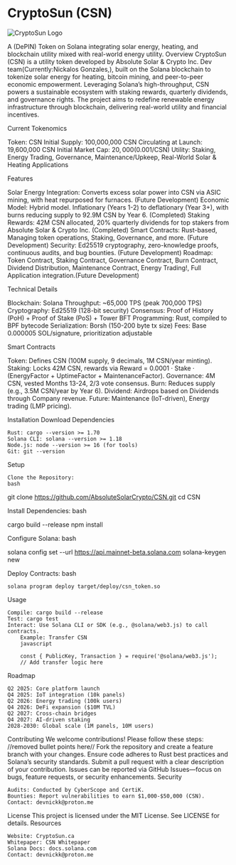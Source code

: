 # CryptoSun (CSN)
![CryptoSun Logo](https://yellow-negative-parrotfish-381.mypinata.cloud/ipfs/bafybeibpaqueerbadvpiamxqczpqbauxiteebdcrt2yakp3ul7dxtw4nr4)

A (DePIN) Token on Solana integrating solar energy, heating, and blockchain utility mixed with real-world energy utility.
Overview
CryptoSun (CSN) is a utility token developed by Absolute Solar & Crypto Inc. Dev team(Currently:Nickalos Gonzales,), built on the Solana blockchain to tokenize solar energy for heating, bitcoin mining, and peer-to-peer economic empowerment. Leveraging Solana’s high-throughput, CSN powers a sustainable ecosystem with staking rewards, quarterly dividends, and governance rights. The project aims to redefine renewable energy infrastructure through blockchain, delivering real-world utility and financial incentives.

Current Tokenomics
    
Token: CSN
Initial Supply: 100,000,000 CSN
Circulating at Launch: 19,600,000 CSN
Initial Market Cap: $20,000 ($0.001/CSN)
Utility: Staking, Energy Trading, Governance, Maintenance/Upkeep, Real-World Solar & Heating Applications

Features

Solar Energy Integration: Converts excess solar power into CSN via ASIC mining, with heat repurposed for furnaces. (Future Development)
Economic Model: Hybrid model. Inflationary (Years 1-2) to deflationary (Year 3+), with burns reducing supply to 92.9M CSN by Year 6. (Completed)
Staking Rewards: 42M CSN allocated, 20% quarterly dividends for top stakers from Absolute Solar & Crypto Inc. (Completed)
Smart Contracts: Rust-based, Managing token operations, Staking, Governance, and more. (Future Development)
Security: Ed25519 cryptography, zero-knowledge proofs, continuous audits, and bug bounties. (Future Development)
Roadmap: Token Contract, Staking Contract, Governance Contract, Burn Contract, Dividend Distribution, Maintenance Contract, Energy Trading!, Full Application integration.(Future Development)

Technical Details

Blockchain: Solana
Throughput: ~65,000 TPS (peak 700,000 TPS)
Cryptography: Ed25519 (128-bit security)
Consensus: Proof of History (PoH) + Proof of Stake (PoS) + Tower BFT
Programming: Rust, compiled to BPF bytecode
Serialization: Borsh (150-200 byte tx size)
Fees: Base 0.000005 SOL/signature, prioritization adjustable

Smart Contracts

Token: Defines CSN (100M supply, 9 decimals, 1M CSN/year minting).
Staking: Locks 42M CSN, rewards via Reward = 0.0001 · Stake · (EnergyFactor + UptimeFactor + MaintenanceFactor).
Governance: 4M CSN, vested Months 13-24, 2/3 vote consensus.
Burn: Reduces supply (e.g., 3.5M CSN/year by Year 6).
Dividend: Airdrops based on Dividends through Company revenue.
Future: Maintenance (IoT-driven), Energy trading (LMP pricing).

Installation
Download Dependencies

    Rust: cargo --version >= 1.70
    Solana CLI: solana --version >= 1.18
    Node.js: node --version >= 16 (for tools)
    Git: git --version

Setup

    Clone the Repository:
    bash

git clone https://github.com/AbsoluteSolarCrypto/CSN.git
cd CSN

Install Dependencies:
bash

cargo build --release
npm install

Configure Solana:
bash

solana config set --url https://api.mainnet-beta.solana.com
solana-keygen new

Deploy Contracts:
bash

    solana program deploy target/deploy/csn_token.so

Usage

    Compile: cargo build --release
    Test: cargo test
    Interact: Use Solana CLI or SDK (e.g., @solana/web3.js) to call contracts.
        Example: Transfer CSN
        javascript

        const { PublicKey, Transaction } = require('@solana/web3.js');
        // Add transfer logic here

Roadmap

    Q2 2025: Core platform launch
    Q4 2025: IoT integration (10k panels)
    Q2 2026: Energy trading (100k users)
    Q4 2026: DeFi expansion ($10M TVL)
    Q2 2027: Cross-chain bridges
    Q4 2027: AI-driven staking
    2028-2030: Global scale (1M panels, 10M users)

Contributing
We welcome contributions! Please follow these steps:
//removed bullet points here//
Fork the repository and create a feature branch with your changes. Ensure code adheres to Rust best practices and Solana’s security standards. Submit a pull request with a clear description of your contribution. Issues can be reported via GitHub Issues—focus on bugs, feature requests, or security enhancements.
Security

    Audits: Conducted by CyberScope and CertiK.
    Bounties: Report vulnerabilities to earn $1,000-$50,000 (CSN).
    Contact: devnickk@proton.me

License
This project is licensed under the MIT License. See LICENSE for details.
Resources

    Website: CryptoSun.ca
    Whitepaper: CSN Whitepaper
    Solana Docs: docs.solana.com
    Contact: devnickk@proton.me
